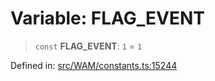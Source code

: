 # Variable: FLAG\_EVENT

> `const` **FLAG\_EVENT**: `1` = `1`

Defined in: [src/WAM/constants.ts:15244](https://github.com/Fokusdotid/bail/blob/99acc683da8779d62a0509bb4108fdb35cb2b061/src/WAM/constants.ts#L15244)

